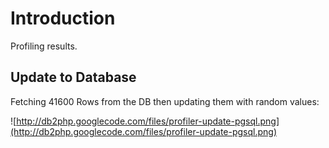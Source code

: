 # Introduction #

Profiling results.

## Update to Database ##
Fetching 41600 Rows from the DB then updating them with random values:

![http://db2php.googlecode.com/files/profiler-update-pgsql.png](http://db2php.googlecode.com/files/profiler-update-pgsql.png)
